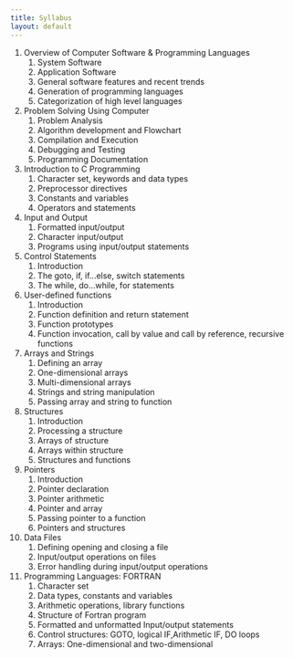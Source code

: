 ```yaml
---
title: Syllabus
layout: default
---
```


1. Overview of Computer Software & Programming Languages
   1. System Software
   2. Application Software
   3. General software features and recent trends
   4. Generation of programming languages
   5. Categorization of high level languages
2. Problem Solving Using Computer
   1. Problem Analysis
   2. Algorithm development and Flowchart
   3. Compilation and Execution
   4. Debugging and Testing
   5. Programming Documentation
3. Introduction to C Programming
   1. Character set, keywords and data types
   2. Preprocessor directives
   3. Constants and variables
   4. Operators and statements
4. Input and Output
   1. Formatted input/output
   2. Character input/output
   3. Programs using input/output statements
5. Control Statements
   1. Introduction
   2. The goto, if, if...else, switch statements
   3. The while, do...while, for statements
6. User-defined functions
   1. Introduction
   2. Function definition and return statement
   3. Function prototypes
   4. Function invocation, call by value and call by reference, recursive functions
7. Arrays and Strings
   1. Defining an array
   2. One-dimensional arrays
   3. Multi-dimensional arrays
   4. Strings and string manipulation
   5. Passing array and string to function
8. Structures
   1. Introduction
   2. Processing a structure
   3. Arrays of structure
   4. Arrays within structure
   5. Structures and functions
9. Pointers
   1. Introduction
   2. Pointer declaration
   3. Pointer arithmetic
   4. Pointer and array
   5. Passing pointer to a function
   6. Pointers and structures
10. Data Files
    1. Defining opening and closing a file
    2. Input/output operations on files
    3. Error handling during input/output operations
11. Programming Languages: FORTRAN
    1. Character set
    2. Data types, constants and variables
    3. Arithmetic operations, library functions
    4. Structure of Fortran program
    5. Formatted and unformatted Input/output statements
    6. Control structures: GOTO, logical IF,Arithmetic IF, DO loops
    7. Arrays: One-dimensional and two-dimensional
